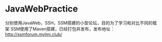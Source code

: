 # JavaWebPractice
分别使用JavaWeb，SSH，SSM搭建的小型论坛，目的为了学习和对比不同的框架
SSM使用了Maven搭建，已经打包并发布，发布地址：http://ssmforum.mylmj.club/
